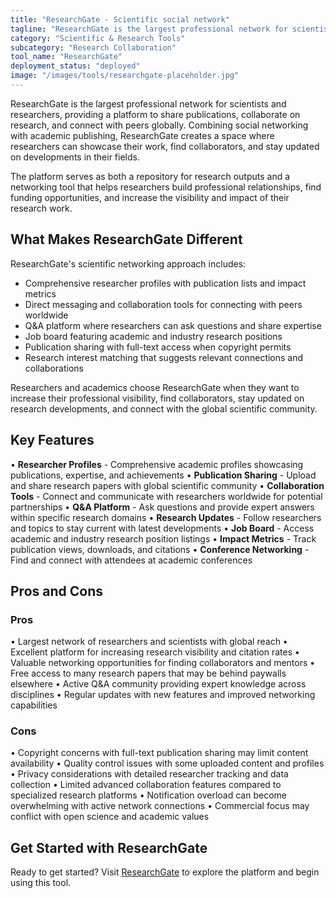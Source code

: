 ```yaml
---
title: "ResearchGate - Scientific social network"
tagline: "ResearchGate is the largest professional network for scientists and researchers, providing a platform to share publications, collaborate on research, and connect with peers globally..."
category: "Scientific & Research Tools"
subcategory: "Research Collaboration"
tool_name: "ResearchGate"
deployment_status: "deployed"
image: "/images/tools/researchgate-placeholder.jpg"
---
```


ResearchGate is the largest professional network for scientists and researchers, providing a platform to share publications, collaborate on research, and connect with peers globally. Combining social networking with academic publishing, ResearchGate creates a space where researchers can showcase their work, find collaborators, and stay updated on developments in their fields.

The platform serves as both a repository for research outputs and a networking tool that helps researchers build professional relationships, find funding opportunities, and increase the visibility and impact of their research work.

## What Makes ResearchGate Different

ResearchGate's scientific networking approach includes:
- Comprehensive researcher profiles with publication lists and impact metrics
- Direct messaging and collaboration tools for connecting with peers worldwide
- Q&A platform where researchers can ask questions and share expertise
- Job board featuring academic and industry research positions
- Publication sharing with full-text access when copyright permits
- Research interest matching that suggests relevant connections and collaborations

Researchers and academics choose ResearchGate when they want to increase their professional visibility, find collaborators, stay updated on research developments, and connect with the global scientific community.

## Key Features

• **Researcher Profiles** - Comprehensive academic profiles showcasing publications, expertise, and achievements
• **Publication Sharing** - Upload and share research papers with global scientific community
• **Collaboration Tools** - Connect and communicate with researchers worldwide for potential partnerships
• **Q&A Platform** - Ask questions and provide expert answers within specific research domains
• **Research Updates** - Follow researchers and topics to stay current with latest developments
• **Job Board** - Access academic and industry research position listings
• **Impact Metrics** - Track publication views, downloads, and citations
• **Conference Networking** - Find and connect with attendees at academic conferences

## Pros and Cons

### Pros
• Largest network of researchers and scientists with global reach
• Excellent platform for increasing research visibility and citation rates
• Valuable networking opportunities for finding collaborators and mentors
• Free access to many research papers that may be behind paywalls elsewhere
• Active Q&A community providing expert knowledge across disciplines
• Regular updates with new features and improved networking capabilities

### Cons
• Copyright concerns with full-text publication sharing may limit content availability
• Quality control issues with some uploaded content and profiles
• Privacy considerations with detailed researcher tracking and data collection
• Limited advanced collaboration features compared to specialized research platforms
• Notification overload can become overwhelming with active network connections
• Commercial focus may conflict with open science and academic values

## Get Started with ResearchGate

Ready to get started? Visit [ResearchGate](https://www.researchgate.net/) to explore the platform and begin using this tool.